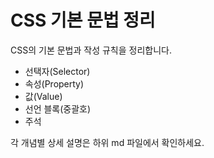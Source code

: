 # CSS 기본 문법 정리

CSS의 기본 문법과 작성 규칙을 정리합니다.

- 선택자(Selector)
- 속성(Property)
- 값(Value)
- 선언 블록(중괄호)
- 주석

각 개념별 상세 설명은 하위 md 파일에서 확인하세요.
